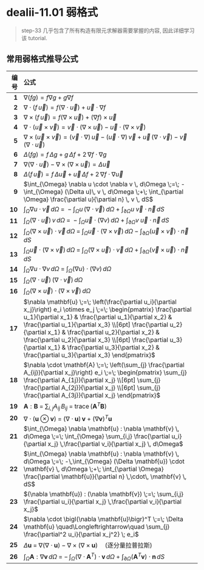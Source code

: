 # dealii-11.01 弱格式

> step-33 几乎包含了所有构造有限元求解器需要掌握的内容, 因此详细学习该 tutorial.

## 常用弱格式推导公式

| 编号 | 公式 |
|-----:|:-----|
| **1** | $\nabla (fg) = f \nabla g + g \nabla f$ |
| **2** | $\nabla \cdot (f \,\vec{u}) = f (\nabla \cdot \vec{u}) + \vec{u} \cdot \nabla f$ |
| **3** | $\nabla \times (f \,\vec{u}) = f (\nabla \times \vec{u}) + (\nabla f) \times \vec{u}$ |
| **4** | $\nabla \cdot (\vec{u} \times \vec{v}) = \vec{v}\cdot (\nabla \times \vec{u}) - \vec{u} \cdot (\nabla \times \vec{v})$ |
| **5** | $\nabla \times (\vec{u} \times \vec{v}) = (\vec{v}\cdot \nabla)\,\vec{u} - (\vec{u}\cdot \nabla)\,\vec{v} + \vec{u}\,(\nabla \cdot \vec{v}) - \vec{v}\,(\nabla \cdot \vec{u})$ |
| **6** | $\Delta (fg) = f \,\Delta g + g \,\Delta f + 2\,\nabla f \cdot \nabla g$ |
| **7** | $\nabla (\nabla \cdot \vec{u}) - \nabla \times (\nabla \times \vec{u}) = \Delta \vec{u}$ |
| **8** | $\Delta (f \,\vec{u}) = f \,\Delta \vec{u} + \vec{u} \,\Delta f + 2 \,\nabla f \cdot \nabla \vec{u}$ |
| **9** | $\int_{\Omega} \nabla u \cdot \nabla v \, d\Omega \;=\; -\int_{\Omega} (\Delta u)\, v \, d\Omega \;+\; \int_{\partial \Omega} \frac{\partial u}{\partial n} \, v \, dS$ |
| **10** | $\int_{\Omega} \nabla u \cdot \vec{v}\, d\Omega \;=\; - \int_{\Omega} u\,(\nabla \cdot \vec{v}) \, d\Omega \;+\; \int_{\partial \Omega} u \;\vec{v}\cdot \vec{n} \, dS$ |
| **11** | $\int_{\Omega} (\nabla \cdot \vec{u}) \, v \, d\Omega \;=\; -\int_{\Omega} \vec{u}\cdot (\nabla v) \, d\Omega \;+\; \int_{\partial \Omega} v \;\vec{u}\cdot \vec{n} \, dS$ |
| **12** | $\int_{\Omega} (\nabla \times \vec{u}) \cdot \vec{v}\, d\Omega \;=\; \int_{\Omega} \vec{u}\cdot (\nabla \times \vec{v}) \, d\Omega \;-\; \int_{\partial \Omega} (\vec{u}\times \vec{v}) \cdot \vec{n} \, dS$ |
| **13** | $\int_{\Omega} \vec{u}\cdot (\nabla \times \vec{v}) \, d\Omega \;=\; \int_{\Omega} (\nabla \times \vec{u}) \cdot \vec{v}\, d\Omega \;+\; \int_{\partial \Omega} (\vec{v}\times \vec{u}) \cdot \vec{n} \, dS$ |
| **14** | $\int_{\Omega} \nabla u \cdot \nabla v \, d\Omega \;=\; \int_{\Omega} (\nabla u) \cdot (\nabla v) \, d\Omega$ |
| **15** | $\int_{\Omega} (\nabla \cdot \vec{u}) \, (\nabla \cdot \vec{v}) \, d\Omega$ |
| **16** | $\int_{\Omega} (\nabla \times \vec{u}) \cdot (\nabla \times \vec{v}) \, d\Omega$ |
| **17** | $\nabla \mathbf{u} \;=\; \left(\frac{\partial u_i}{\partial x_j}\right) e_i \otimes e_j \;=\; \begin{pmatrix} \frac{\partial u_1}{\partial x_1} & \frac{\partial u_1}{\partial x_2} & \frac{\partial u_1}{\partial x_3} \\[6pt] \frac{\partial u_2}{\partial x_1} & \frac{\partial u_2}{\partial x_2} & \frac{\partial u_2}{\partial x_3} \\[6pt] \frac{\partial u_3}{\partial x_1} & \frac{\partial u_3}{\partial x_2} & \frac{\partial u_3}{\partial x_3} \end{pmatrix}$ |
| **18** | $\nabla \cdot \mathbf{A} \;=\; \left(\sum_{j} \frac{\partial A_{ij}}{\partial x_j}\right) e_i \;=\; \begin{pmatrix} \sum_{j} \frac{\partial A_{1j}}{\partial x_j} \\[6pt] \sum_{j} \frac{\partial A_{2j}}{\partial x_j} \\[6pt] \sum_{j} \frac{\partial A_{3j}}{\partial x_j} \end{pmatrix}$ |
| **19** | $\mathbf{A} : \mathbf{B} \;=\; \sum_{i,j} A_{ij} \, B_{ij} \;=\; \mathrm{trace}\,(\mathbf{A}^T \mathbf{B})$ |
| **20** | $\nabla \cdot (\mathbf{u} \otimes \mathbf{v}) \;=\; (\nabla \cdot \mathbf{u}) \,\mathbf{v} \;+\; (\nabla \mathbf{v})^T \mathbf{u}$ |
| **21** | $\int_{\Omega} \nabla \mathbf{u} : \nabla \mathbf{v} \, d\Omega \;=\; \int_{\Omega} \sum_{i,j} \frac{\partial u_i}{\partial x_j} \,\frac{\partial v_i}{\partial x_j} \, d\Omega$ |
| **22** | $\int_{\Omega} \nabla \mathbf{u} : \nabla \mathbf{v} \, d\Omega \;=\; -\,\int_{\Omega} (\Delta \mathbf{u}) \cdot \mathbf{v} \, d\Omega \;+\; \int_{\partial \Omega} \frac{\partial \mathbf{u}}{\partial n} \,\cdot\, \mathbf{v} \, dS$ |
| **23** | $(\nabla \mathbf{u}) : (\nabla \mathbf{v}) \;=\; \sum_{i,j} \frac{\partial u_i}{\partial x_j} \,\frac{\partial v_i}{\partial x_j}$ |
| **24** | $\nabla \cdot \bigl(\nabla \mathbf{u}\bigr)^T \;=\; \Delta \mathbf{u} \quad\Longleftrightarrow\quad \sum_{j} \frac{\partial^2 u_i}{\partial x_j^2} \; e_i$ |
| **25** | $\Delta \mathbf{u} \;=\; \nabla \bigl(\nabla \cdot \mathbf{u}\bigr) \;-\; \nabla \times \bigl(\nabla \times \mathbf{u}\bigr) \quad\text{(逐分量拉普拉斯)}$ |
| **26** | $\int_{\Omega} \mathbf{A} : \nabla \mathbf{v} \, d\Omega \;=\; -\,\int_{\Omega} \bigl(\nabla \cdot \mathbf{A}^T\bigr) \cdot \mathbf{v} \, d\Omega \;+\; \int_{\partial \Omega} (\mathbf{A}^T \mathbf{v}) \cdot \mathbf{n} \, dS$ |


<!--stackedit_data:
eyJoaXN0b3J5IjpbOTk3Njc4ODk1LC02Njk3NDcwNDcsLTE3Mz
g5NjU5NzhdfQ==
-->